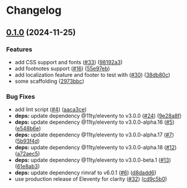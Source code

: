 # Changelog

## [0.1.0](https://github.com/inclusive-design/standards.idrc.ocadu.ca/compare/v0.0.1...v0.1.0) (2024-11-25)


### Features

* add CSS support and fonts ([#33](https://github.com/inclusive-design/standards.idrc.ocadu.ca/issues/33)) ([98192a3](https://github.com/inclusive-design/standards.idrc.ocadu.ca/commit/98192a38ee47492edff60d4ff616385c902f6ad5))
* add footnotes support ([#16](https://github.com/inclusive-design/standards.idrc.ocadu.ca/issues/16)) ([55e97eb](https://github.com/inclusive-design/standards.idrc.ocadu.ca/commit/55e97eb1a64bdf7d46e100972bf17ace54b85924))
* add localization feature and footer to test with ([#30](https://github.com/inclusive-design/standards.idrc.ocadu.ca/issues/30)) ([38db80c](https://github.com/inclusive-design/standards.idrc.ocadu.ca/commit/38db80c4dc2af1e06f11d52f90272c641ff0749f))
* some scaffolding ([2973bbc](https://github.com/inclusive-design/standards.idrc.ocadu.ca/commit/2973bbcbe83107f6b97d1741de0e5a6e8cc03f6b))


### Bug Fixes

* add lint script ([#4](https://github.com/inclusive-design/standards.idrc.ocadu.ca/issues/4)) ([aaca3ce](https://github.com/inclusive-design/standards.idrc.ocadu.ca/commit/aaca3ce3ef04a06e858f670e582472d6ec016613))
* **deps:** update dependency @11ty/eleventy to v3.0.0 ([#24](https://github.com/inclusive-design/standards.idrc.ocadu.ca/issues/24)) ([9e28a8f](https://github.com/inclusive-design/standards.idrc.ocadu.ca/commit/9e28a8f7d787f7c2b1fd60439d56b9bd4b122373))
* **deps:** update dependency @11ty/eleventy to v3.0.0-alpha.16 ([#5](https://github.com/inclusive-design/standards.idrc.ocadu.ca/issues/5)) ([e548b6e](https://github.com/inclusive-design/standards.idrc.ocadu.ca/commit/e548b6ea3ed88f9bf3a6ce659b823f532682ebe3))
* **deps:** update dependency @11ty/eleventy to v3.0.0-alpha.17 ([#7](https://github.com/inclusive-design/standards.idrc.ocadu.ca/issues/7)) ([5b93f4d](https://github.com/inclusive-design/standards.idrc.ocadu.ca/commit/5b93f4ddcb13b4474509c4e34154a2e93794df14))
* **deps:** update dependency @11ty/eleventy to v3.0.0-alpha.18 ([#12](https://github.com/inclusive-design/standards.idrc.ocadu.ca/issues/12)) ([a72aec5](https://github.com/inclusive-design/standards.idrc.ocadu.ca/commit/a72aec5e4a79497688061208c84ce8b53a29d531))
* **deps:** update dependency @11ty/eleventy to v3.0.0-beta.1 ([#13](https://github.com/inclusive-design/standards.idrc.ocadu.ca/issues/13)) ([61e8ab3](https://github.com/inclusive-design/standards.idrc.ocadu.ca/commit/61e8ab386462b85d1d170dc3fdd99cc984a2ffdf))
* **deps:** update dependency rimraf to v6.0.1 ([#6](https://github.com/inclusive-design/standards.idrc.ocadu.ca/issues/6)) ([d8dadd6](https://github.com/inclusive-design/standards.idrc.ocadu.ca/commit/d8dadd629f34d3496cd2b506afd5ba251a3e38c9))
* use production release of Eleventy for clarity ([#32](https://github.com/inclusive-design/standards.idrc.ocadu.ca/issues/32)) ([cd9c5b0](https://github.com/inclusive-design/standards.idrc.ocadu.ca/commit/cd9c5b072fb998d894fe32d106b0b88ac6a5a5a8))
